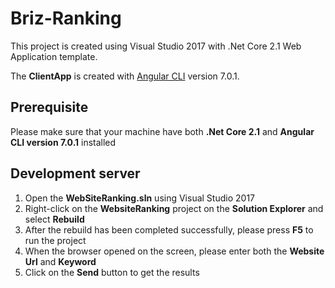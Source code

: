 
# Briz-Ranking

This project is created using Visual Studio 2017 with .Net Core 2.1 Web Application template.

The **ClientApp** is created with [Angular CLI](https://github.com/angular/angular-cli) version 7.0.1.

## Prerequisite
Please make sure that your machine have both **.Net Core 2.1** and **Angular CLI version 7.0.1** installed

## Development server
1. Open the **WebSiteRanking.sln** using Visual Studio 2017
2. Right-click on the **WebsiteRanking** project on the **Solution Explorer** and select **Rebuild**
3. After the rebuild has been completed successfully, please press **F5** to run the project
4. When the browser opened on the screen, please enter both the **Website Url** and **Keyword**
5. Click on the **Send** button to get the results
